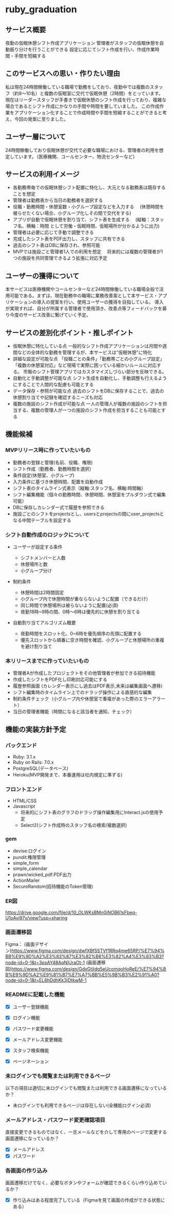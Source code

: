 # ruby_graduation
## サービス概要
夜勤の仮眠休憩シフト作成アプリケーション
管理者がスタッフの仮眠休憩を自動振り分けを行うことができる
設定に応じてシフト作成を行い、作成作業時間・手間を短縮する

## このサービスへの思い・作りたい理由
私は現在24時間稼働している職場で勤務をしており、夜勤中では複数のスタッフ（約8～10名）と複数の仮眠室に交代で仮眠休憩（2時間）をとっています。
現在はリーダースタッフが手書きで仮眠休憩のシフト作成を行っており、複雑な場合であるとシフト作成にかなりの手間や時間を要していました。
この作成作業をアプリケーション化することで作成時間や手間を短縮することができると考え、今回の発案に至りました。

## ユーザー層について
24時間稼働しており仮眠休憩が交代で必要な職場における、管理者の利用を想定しています。（医療機関、コールセンター、物流センターなど）

## サービスの利用イメージ
- 各勤務帯毎での仮眠休憩シフト配置に特化し、大元となる勤務表は既存することを想定
- 管理者は勤務表から当日の勤務者を選択する
- 役職・勤務時間・休憩室数・小グループ設定などを入力する
　(休憩時間を被らせたくない場合、小グループ化しその間で交代をする)
- アプリが自動で仮眠休憩を割り当て、シフト表を生成する
　(縦軸：スタッフ名、横軸：時間 として労働・仮眠時間、仮眠場所が分かるように出力)
- 管理者は必要に応じて手動で調整できる
- 完成したシフト表をPDF出力し、スタッフに共有できる
- 過去のシフト表はDBに保存され、参照可能
- MVPでは施設ごと管理者1人での利用を想定
　将来的には複数の管理者が1つの施設を共同管理できるよう拡張に対応予定


## ユーザーの獲得について
本サービスは医療機関やコールセンターなど24時間稼働している職場全般で活用可能である。まずは、現在勤務中の職場に業務改善案として本サービス・アプリケーションの導入の提案を行い、使用ユーザーの獲得を目指している。
導入が実現すれば、自分が所属する管理者で使用頂き、改善点等フィードバックを募り今度のサービス改善に繋げていく予定。

## サービスの差別化ポイント・推しポイント
- 仮眠休憩に特化している点
  一般的なシフト作成アプリケーションは月間や週間などの全体的な勤務を管理するが、本サービスは"仮眠休憩"に特化
- 詳細な設定が可能な点
  「役職ごとの条件」「勤務帯ごとの小グループ設定」「複数の休憩室対応」など現場で実際に困っている細かいルールに対応する。
  市販のシフト管理アプリではカスタマイズしづらい部分を反映できる。
- 自動化と手動調整が可能な点
  シフト生成を自動化し、手動調整も行えるようにすることで人間的な配慮も可能とする
- データ保存・参照が可能な点
  過去のシフトをDBに保存することで、過去の休憩割り当てや記録を確認するニーズも対応
- 複数の施設のシフト作成が可能な点
  一人の管理人が複数の施設のシフトを担当する、複数の管理人が一つの施設のシフト作成を担当することも可能とする

## 機能候補
### MVPリリース時に作っていたいもの
- 勤務者の登録と管理(名前、役職、権限)
- シフト作成（勤務者、勤務時間を選択）
- 条件設定(休憩室、小グループ)
- 入力条件に基づき休憩時間、配置を自動作成
- シフト表のタイムライン式表示（縦軸:スタッフ名、横軸:時間軸）
- シフト編集機能（個々の勤務時間、休憩時間、休憩室をプルダウン式で編集可能）
- DBに保存しカレンダー式で履歴を参照できる
- 施設ごとのシフトをprojectsとし、usersとprojectsの間にuser_projectsとなる中間テーブルを設定する

### シフト自動作成のロジックについて
- ユーザーが設定する条件
  - シフトメンバーと人数
  - 休憩場所と数
  - 小グループ分け
- 制約条件
  - 休憩時間は2時間固定
  - 小グループ内で休憩時間が重ならないように配置（できるだけ）
  - 同じ時間で休憩場所は被らないように配置(必須)
  - 夜勤18時~9時の間、0時～6時は優先的に休憩を割り当てる

- 自動割り当てアルゴリズム概要
  - 夜勤時間をスロット化、0~6時を優先順序の先頭に配置する
  - 優先スロットから順番に空き時間を確認、小グループと休憩場所の重複を避け割り当て

  
### 本リリースまでに作っていたいもの
- 管理者Aが作成したプロジェクトをその他管理者が参加できる招待機能
- 作成したシフトをPDF化し印刷対応可能にする
- 履歴参照画面 (カレンダー表示にし過去はPDF表示,未来は編集画面へ遷移)
- シフト編集時のタイムライン上でのドラッグ操作による直感的な編集
- 制約条件チェック（小グループ内や休憩室で重複があった際のエラーアラート）
- 当日の管理者機能（時間になると該当者を通知、チェック）


## 機能の実装方針予定
### バックエンド
- Ruby: 3.1.x
- Ruby on Rails: 7.0.x
- PostgreSQL(データベース)
- Heroku(MVP開発まで、本番運用は社内規定に準ずる)

### フロントエンド
- HTML/CSS
- Javascript
  - 将来的にシフト表のグラフのドラッグ操作編集用にInteract.jsの使用予定
  - Select2(シフト作成時のスタッフ名の検索/複数選択)
 
### gem
- devise:ログイン
- pundit:権限管理
- simple_form
- simple_calendar
- prawn/wicked_pdf:PDF出力
- ActionMailer
- SecureRandom(招待機能のToken管理)

### ER図
https://drive.google.com/file/d/10_OLWKsBMn0iNOB61sFbeq-U1oAyj97v/view?usp=sharing

### 画面遷移図
Figma：
(画面デザイン)https://www.figma.com/design/dwfXBf5STVf1RRq4me65RP/%E7%94%BB%E9%9D%A2%E3%83%87%E3%82%B6%E3%82%A4%E3%83%B3?node-id=0-1&t=3psAY48AqNjUraOt-1
(画面遷移図)https://www.figma.com/design/GdxGtiIdg5eUcomqoHoReE/%E7%94%BB%E9%9D%A2%E9%81%B7%E7%A7%BB%E5%9B%B3%E2%91%A0?node-id=0-1&t=EL8hDdhKk3jDtkwM-1

### READMEに記載した機能
- [x] ユーザー登録機能
- [x] ログイン機能
- [x] パスワード変更機能
- [x] メールアドレス変更機能
- [x] スタッフ検索機能
- [x] ページネーション


### 未ログインでも閲覧または利用できるページ
以下の項目は適切に未ログインでも閲覧または利用できる画面遷移になっているか？
- 未ログインでも利用できるページは存在しない(全機能ログイン必須)

### メールアドレス・パスワード変更確認項目
直接変更できるものではなく、一旦メールなどを介して専用のページで変更する画面遷移になっているか？
- [x] メールアドレス
- [x] パスワード

### 各画面の作り込み
画面遷移だけでなく、必要なボタンやフォームが確認できるくらい作り込めているか？
- [x] 作り込みはある程度完了している（Figmaを見て画面の作成ができる状態にある）